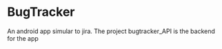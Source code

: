 # BugTracker

An android app simular to jira.
The project bugtracker_API is the backend for the app

